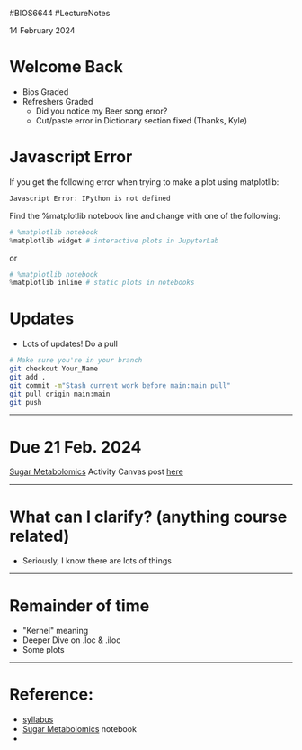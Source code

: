 #BIOS6644
#LectureNotes

14 February 2024

# Welcome Back
- Bios Graded
- Refreshers Graded
	- Did you notice my Beer song error?
	- Cut/paste error in Dictionary section fixed (Thanks, Kyle)

# Javascript Error
If you get the following error when trying to make a plot using matplotlib:
```bash
Javascript Error: IPython is not defined
```

Find the %matplotlib notebook line and change with one of the following:

```python
# %matplotlib notebook
%matplotlib widget # interactive plots in JupyterLab
```
or
```python
# %matplotlib notebook
%matplotlib inline # static plots in notebooks
```
# Updates
- Lots of updates!  Do a pull 
```bash
# Make sure you're in your branch
git checkout Your_Name
git add .
git commit -m"Stash current work before main:main pull"
git pull origin main:main
git push
```

---
# Due 21 Feb. 2024

 [Sugar Metabolomics](https://github.com/BIOS6644/BIOS6644_Spring_2024/blob/main/Modules/Module_1/notebooks/BIOS6644_CSV_Sugar_Metabolomics_YourName.ipynb) Activity
 Canvas post [here](https://ucdenver.instructure.com/courses/533986/assignments/1697102)

---

# What can I clarify? (anything course related)
- Seriously, I know there are lots of things

---
 
# Remainder of time
- "Kernel" meaning
- Deeper Dive on .loc & .iloc
- Some plots
 

---

# Reference:
-  [syllabus](https://ucdenver.instructure.com/courses/533986/assignments/syllabus)
- [Sugar Metabolomics](https://github.com/BIOS6644/BIOS6644_Spring_2024/blob/main/Modules/Module_1/notebooks/BIOS6644_CSV_Sugar_Metabolomics_YourName.ipynb) notebook
-
